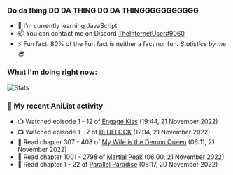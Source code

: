 ### Do da thing DO DA THING DO DA THINGGGGGGGGGGG

<!-- **TheInternetUser0/TheInternetUser0** is a ✨ _special_ ✨ repository because its `README.md` (this file) appears on your GitHub profile. -->


- 🌱 I’m currently learning JavaScript
- 📫 You can contact me on Discord [TheInternetUser#9060](https://discord.com/users/534117072796385300)
- ⚡ Fun fact: 80% of the Fun fact is neither a fact nor fun. _Statistics by me 😎_

### What I'm doing right now:
![Stats](https://discord.c99.nl/widget/theme-3/534117072796385300.png)

### 🌸 My recent AniList activity

<!-- ANILIST_ACTIVITY:start -->

-   📺 Watched episode 1 - 12 of [Engage Kiss](https://anilist.co/anime/146625) (19:44, 21 November 2022)
-   📺 Watched episode 1 - 7 of [BLUELOCK](https://anilist.co/anime/137822) (12:14, 21 November 2022)
-   📖 Read chapter 307 - 408 of [My Wife is the Demon Queen](https://anilist.co/manga/107966) (06:11, 21 November 2022)
-   📖 Read chapter 1001 - 2798 of [Martial Peak](https://anilist.co/manga/104494) (06:00, 21 November 2022)
-   📖 Read chapter 1 - 22 of [Parallel Paradise](https://anilist.co/manga/98543) (08:17, 20 November 2022)

<!-- ANILIST_ACTIVITY:end -->
